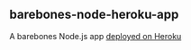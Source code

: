 ## barebones-node-heroku-app

A barebones Node.js app [deployed on Heroku](https://barebones-monty.herokuapp.com/)